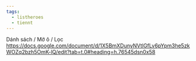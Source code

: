 ```yaml
---
tags:
  - listheroes
  - tiennt
---
```

Dánh sách / Mở ô / Lọc
https://docs.google.com/document/d/1X5BmXDunyNVtlGfLv6pYpm3he5zkWOZq2bzh5OmK-lQ/edit?tab=t.0#heading=h.76545dsn0x58
